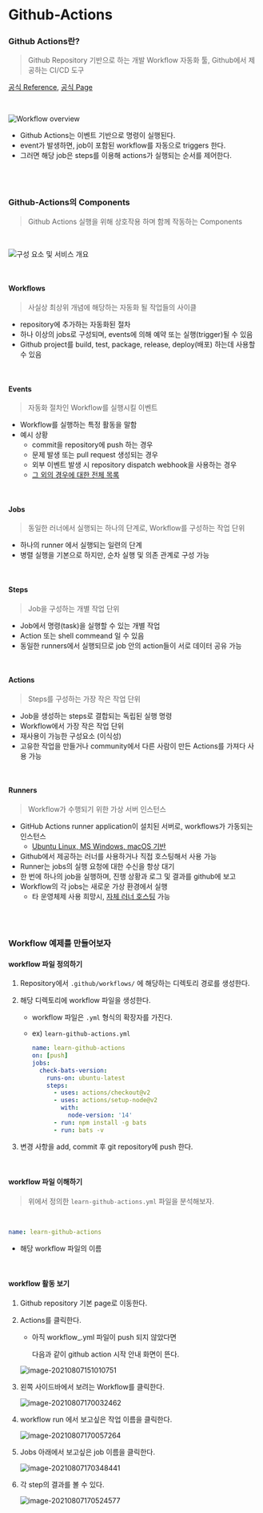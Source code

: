# Github-Actions

### Github Actions란?

> Github Repository 기반으로 하는 개발 Workflow 자동화 툴, Github에서 제공하는 CI/CD 도구

[공식 Reference](https://docs.github.com/en/actions/learn-github-actions/introduction-to-github-actions#overview), [공식 Page](https://github.com/features/actions)

<br/>

![Workflow overview](./imgs/overview-actions-simple.png)

* Github Actions는 이벤트 기반으로 명령이 실행된다.
* event가 발생하면, job이 포함된 workflow를 자동으로 triggers 한다.
* 그러면 해당 job은 steps를 이용해 actions가 실행되는 순서를 제어한다.

<br/>

<br/>

### Github-Actions의 Components

> Github Actions 실행을 위해 상호작용 하며 함께 작동하는 Components

<br/>

![구성 요소 및 서비스 개요](./imgs/overview-actions-design.png)

<br/>

#### Workflows

> 사실상 최상위 개념에 해당하는 자동화 될 작업들의 사이클

* repository에 추가하는 자동화된 절차
* 하나 이상의 jobs로 구성되며, events에 의해 예약 또는 실행(trigger)될 수 있음
* Github project를 build, test, package, release, deploy(배포) 하는데 사용할 수 있음

<br/>

#### Events

> 자동화 절차인 Workflow를 실행시킬 이벤트

* Workflow를 실행하는 특정 활동을 말함
* 예시 상황
  * commit을 repository에 push 하는 경우
  * 문제 발생 또는 pull request 생성되는 경우
  * 외부 이벤트 발생 시 repository dispatch webhook을 사용하는 경우
  * [그 외의 경우에 대한 전체 목록](https://docs.github.com/en/actions/reference/events-that-trigger-workflows)

<br/>

#### Jobs

> 동일한 러너에서 실행되는 하나의 단계로, Workflow를 구성하는 작업 단위

* 하나의 runner 에서 실행되는 일련의 단계
* 병렬 실행을 기본으로 하지만, 순차 실행 및 의존 관계로 구성 가능

<br/>

#### Steps

> Job을 구성하는 개별 작업 단위

* Job에서 명령(task)을 실행할 수 있는 개별 작업
* Action 또는 shell commeand 일 수 있음
* 동일한 runners에서 실행되므로 job 안의 action들이 서로 데이터 공유 가능

<br/>

#### Actions

> Steps를 구성하는 가장 작은 작업 단위

* Job을 생성하는 steps로 결합되는 독립된 실행 명령
* Workflow에서 가장 작은 작업 단위
* 재사용이 가능한 구성요소 (이식성)
* 고유한 작업을 만들거나 community에서 다른 사람이 만든 Actions를 가져다 사용 가능

<br/>

#### Runners

> Workflow가 수행되기 위한 가상 서버 인스턴스

* GitHub Actions runner application이 설치된 서버로, workflows가 가동되는 인스턴스
  * [Ubuntu Linux, MS Windows, macOS 기반](https://docs.github.com/en/actions/using-github-hosted-runners/about-github-hosted-runners)
* Github에서 제공하는 러너를 사용하거나 직접 호스팅해서 사용 가능
* Runner는 jobs의 실행 요청에 대한 수신을 항상 대기
* 한 번에 하나의 job을 실행하며, 진행 상황과 로그 및 결과를 github에 보고
* Workflow의 각 jobs는 새로운 가상 환경에서 실행
  * 타 운영체제 사용 희망시, [자체 러너 호스팅](https://docs.github.com/en/actions/hosting-your-own-runners) 가능

<br/>

<br/>

### Workflow 예제를 만들어보자

#### workflow 파일 정의하기

1. Repository에서 `.github/workflows/` 에 해당하는 디렉토리 경로를 생성한다.

2. 해당 디렉토리에 workflow 파일을 생성한다.

   * workflow 파일은 `.yml` 형식의 확장자를 가진다.

   * ex) `learn-github-actions.yml`

     ```yaml
     name: learn-github-actions
     on: [push]
     jobs:
       check-bats-version:
         runs-on: ubuntu-latest
         steps:
           - uses: actions/checkout@v2
           - uses: actions/setup-node@v2
             with:
               node-version: '14'
           - run: npm install -g bats
           - run: bats -v
     ```

3. 변경 사항을 add, commit 후 git repository에 push 한다.

<br/>

#### workflow 파일 이해하기

> 위에서 정의한 `learn-github-actions.yml` 파일을 분석해보자.

<br/>

```yaml
name: learn-github-actions
```

* 해당 workflow 파일의 이름

<br/>

#### workflow 활동 보기

1. Github repository 기본 page로 이동한다.

2. Actions를 클릭한다.

   * 아직 workflow_.yml 파일이 push 되지 않았다면

     다음과 같이 github action 시작 안내 화면이 뜬다.

   ![image-20210807151010751](./imgs/image-20210807151010751.png)

3. 왼쪽 사이드바에서 보려는 Workflow를 클릭한다.

   ![image-20210807170032462](./imgs/image-20210807170032462.png)

4. workflow run 에서 보고싶은 작업 이름을 클릭한다.

   ![image-20210807170057264](./imgs/image-20210807170057264.png)

5. Jobs 아래에서 보고싶은 job 이름을 클릭한다.

   ![image-20210807170348441](./imgs/image-20210807170348441.png)

6. 각 step의 결과를 볼 수 있다.

   ![image-20210807170524577](./imgs/image-20210807170524577.png)

<br/>

<br/>

